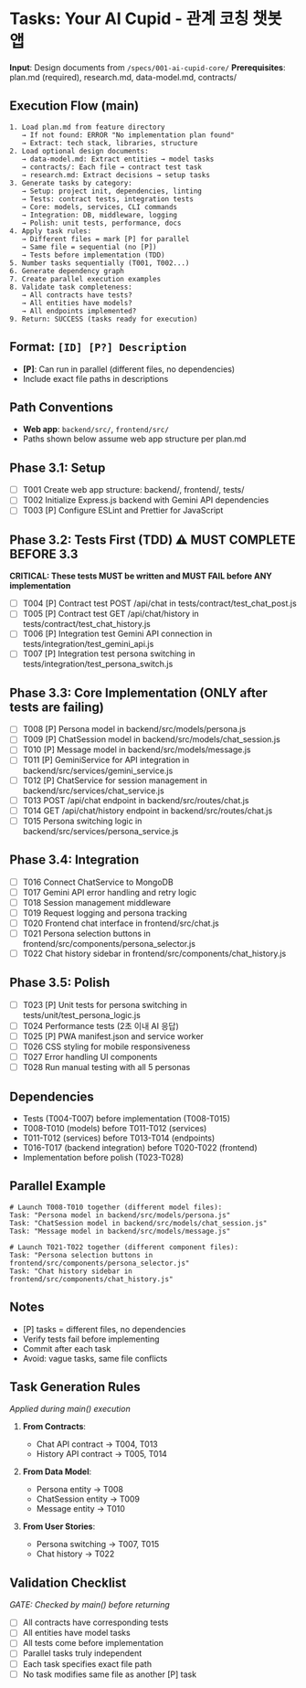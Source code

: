 # Tasks: Your AI Cupid - 관계 코칭 챗봇 앱

**Input**: Design documents from `/specs/001-ai-cupid-core/`
**Prerequisites**: plan.md (required), research.md, data-model.md, contracts/

## Execution Flow (main)
```
1. Load plan.md from feature directory
   → If not found: ERROR "No implementation plan found"
   → Extract: tech stack, libraries, structure
2. Load optional design documents:
   → data-model.md: Extract entities → model tasks
   → contracts/: Each file → contract test task
   → research.md: Extract decisions → setup tasks
3. Generate tasks by category:
   → Setup: project init, dependencies, linting
   → Tests: contract tests, integration tests
   → Core: models, services, CLI commands
   → Integration: DB, middleware, logging
   → Polish: unit tests, performance, docs
4. Apply task rules:
   → Different files = mark [P] for parallel
   → Same file = sequential (no [P])
   → Tests before implementation (TDD)
5. Number tasks sequentially (T001, T002...)
6. Generate dependency graph
7. Create parallel execution examples
8. Validate task completeness:
   → All contracts have tests?
   → All entities have models?
   → All endpoints implemented?
9. Return: SUCCESS (tasks ready for execution)
```

## Format: `[ID] [P?] Description`
- **[P]**: Can run in parallel (different files, no dependencies)
- Include exact file paths in descriptions

## Path Conventions
- **Web app**: `backend/src/`, `frontend/src/`
- Paths shown below assume web app structure per plan.md

## Phase 3.1: Setup
- [ ] T001 Create web app structure: backend/, frontend/, tests/
- [ ] T002 Initialize Express.js backend with Gemini API dependencies
- [ ] T003 [P] Configure ESLint and Prettier for JavaScript

## Phase 3.2: Tests First (TDD) ⚠️ MUST COMPLETE BEFORE 3.3
**CRITICAL: These tests MUST be written and MUST FAIL before ANY implementation**
- [ ] T004 [P] Contract test POST /api/chat in tests/contract/test_chat_post.js
- [ ] T005 [P] Contract test GET /api/chat/history in tests/contract/test_chat_history.js
- [ ] T006 [P] Integration test Gemini API connection in tests/integration/test_gemini_api.js
- [ ] T007 [P] Integration test persona switching in tests/integration/test_persona_switch.js

## Phase 3.3: Core Implementation (ONLY after tests are failing)
- [ ] T008 [P] Persona model in backend/src/models/persona.js
- [ ] T009 [P] ChatSession model in backend/src/models/chat_session.js
- [ ] T010 [P] Message model in backend/src/models/message.js
- [ ] T011 [P] GeminiService for API integration in backend/src/services/gemini_service.js
- [ ] T012 [P] ChatService for session management in backend/src/services/chat_service.js
- [ ] T013 POST /api/chat endpoint in backend/src/routes/chat.js
- [ ] T014 GET /api/chat/history endpoint in backend/src/routes/chat.js
- [ ] T015 Persona switching logic in backend/src/services/persona_service.js

## Phase 3.4: Integration
- [ ] T016 Connect ChatService to MongoDB
- [ ] T017 Gemini API error handling and retry logic
- [ ] T018 Session management middleware
- [ ] T019 Request logging and persona tracking
- [ ] T020 Frontend chat interface in frontend/src/chat.js
- [ ] T021 Persona selection buttons in frontend/src/components/persona_selector.js
- [ ] T022 Chat history sidebar in frontend/src/components/chat_history.js

## Phase 3.5: Polish
- [ ] T023 [P] Unit tests for persona switching in tests/unit/test_persona_logic.js
- [ ] T024 Performance tests (2초 이내 AI 응답)
- [ ] T025 [P] PWA manifest.json and service worker
- [ ] T026 CSS styling for mobile responsiveness
- [ ] T027 Error handling UI components
- [ ] T028 Run manual testing with all 5 personas

## Dependencies
- Tests (T004-T007) before implementation (T008-T015)
- T008-T010 (models) before T011-T012 (services)
- T011-T012 (services) before T013-T014 (endpoints)
- T016-T017 (backend integration) before T020-T022 (frontend)
- Implementation before polish (T023-T028)

## Parallel Example
```
# Launch T008-T010 together (different model files):
Task: "Persona model in backend/src/models/persona.js"
Task: "ChatSession model in backend/src/models/chat_session.js"
Task: "Message model in backend/src/models/message.js"

# Launch T021-T022 together (different component files):
Task: "Persona selection buttons in frontend/src/components/persona_selector.js"
Task: "Chat history sidebar in frontend/src/components/chat_history.js"
```

## Notes
- [P] tasks = different files, no dependencies
- Verify tests fail before implementing
- Commit after each task
- Avoid: vague tasks, same file conflicts

## Task Generation Rules
*Applied during main() execution*

1. **From Contracts**:
   - Chat API contract → T004, T013
   - History API contract → T005, T014
   
2. **From Data Model**:
   - Persona entity → T008
   - ChatSession entity → T009
   - Message entity → T010
   
3. **From User Stories**:
   - Persona switching → T007, T015
   - Chat history → T022

## Validation Checklist
*GATE: Checked by main() before returning*

- [ ] All contracts have corresponding tests
- [ ] All entities have model tasks
- [ ] All tests come before implementation
- [ ] Parallel tasks truly independent
- [ ] Each task specifies exact file path
- [ ] No task modifies same file as another [P] task
